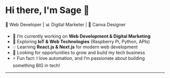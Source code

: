 # Hi there, I'm Sage 👋  

🚀 Web Developer | 📊 Digital Marketer | 🎨 Canva Designer  

- 🔭 I’m currently working on **Web Development & Digital Marketing**
- 🌱 Exploring **IoT & Web Technologies** (Raspberry Pi, Python, APIs)
- 💡 Learning **React.js & Next.js** for modern web development
- 💼 Looking for opportunities to grow and build my tech business  
- ⚡ Fun fact: I love automation, and I’m passionate about building something BIG in tech!

---
<!---
Sage75/Sage75 is a ✨ special ✨ repository because its `README.md` (this file) appears on your GitHub profile.
You can click the Preview link to take a look at your changes.
--->
